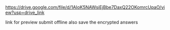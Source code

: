 https://drive.google.com/file/d/1AIoK5NAWsiEjBbe7DaxQ22OKomrcUpaO/view?usp=drive_link

link for preview
submit offline also  save the encrypted answers
